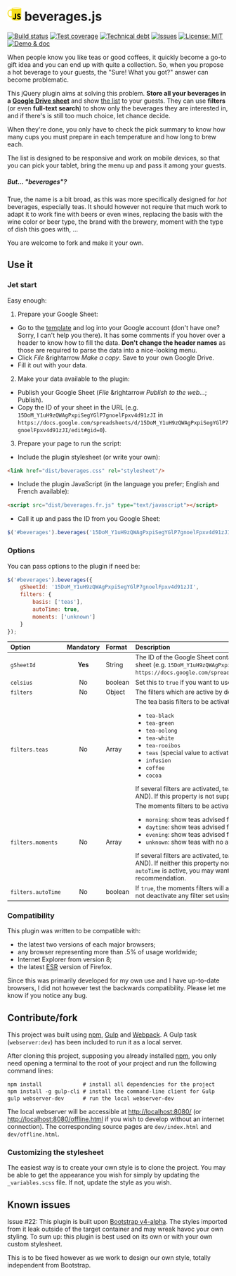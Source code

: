 # ![](resources/logo/beverages-js.png) beverages.js

[travis-badge]: https://img.shields.io/travis/cyChop/beverages-js.svg
[travis]: https://travis-ci.org/cyChop/beverages-js
[sonarc-badge]: https://img.shields.io/sonar/https/sonar.keyboardplaying.org/org.keyboardplaying.js:beverages/coverage.svg
[sonarc]: https://sonar.keyboardplaying.org/overview/coverage?id=org.keyboardplaying.js:beverages
[sonarq-badge]: https://img.shields.io/sonar/https/sonar.keyboardplaying.org/org.keyboardplaying.js:beverages/tech_debt.svg
[sonarq]: https://sonar.keyboardplaying.org/overview/debt?id=org.keyboardplaying.js:beverages
[issues-badge]: https://img.shields.io/github/issues-raw/cyChop/beverages-js.svg
[issues]: https://github.com/cyChop/beverages-js/issues
[waffle]: https://waffle.io/cyChop/beverages-js
[licens-badge]: https://img.shields.io/github/license/cyChop/beverages-js.svg
[licens]: https://opensource.org/licenses/MIT

[demo-badge]: https://img.shields.io/badge/demo-%26%20doc-yellow.svg

[gdrive-sheet]: https://docs.google.com/spreadsheets/d/15DoM_Y1uH9zQWAgPxpiSegYGlP7gnoelFpxv4d91zJI
[gdrive-template]: https://docs.google.com/spreadsheets/d/1a2bsFMPeye_lnqif9XEWHgwm1ZaBk5PnICnXhHmbVsw
[demo-page]: https://cychop.github.io/beverages-js

[npm]: https://www.npmjs.com
[gulp]: http://gulpjs.com
[webpack]: https://webpack.github.io

[![Build status][travis-badge]][travis]
[![Test coverage][sonarc-badge]][sonarc]
[![Technical debt][sonarq-badge]][sonarq]
[![Issues][issues-badge]][issues]
[![License: MIT][licens-badge]][licens]
[![Demo & doc][demo-badge]][demo-page]

When people know you like teas or good coffees, it quickly become a go-to gift idea and you can end up with quite a collection.
So, when you propose a hot beverage to your guests, the "Sure! What you got?" answer can become problematic.

This jQuery plugin aims at solving this problem. **Store all your beverages in a [Google Drive sheet][gdrive-sheet]** and
show [the list][demo-page] to your guests. They can use **filters** (or even **full-text search**) to show only the beverages
they are interested in, and if there's is still too much choice, let chance decide.

When they're done, you only have to check the pick summary to know how many cups you must prepare in each temperature and
how long to brew each.

The list is designed to be responsive and work on mobile devices, so that you can pick your tablet, bring the menu up and
pass it among your guests.

##### But... "beverages"?

True, the name is a bit broad, as this was more specifically designed for _hot_ beverages, especially teas. It should however not require that much work to adapt it to work fine with beers or even wines, replacing the basis with the wine color or beer type, the brand with the brewery, moment with the type of dish this goes with, ...

You are welcome to fork and make it your own.

## Use it

### Jet start

Easy enough:

1. Prepare your Google Sheet:
  - Go to the [template][gdrive-template] and log into your Google account (don't have one? Sorry, I can't help you there). It has some comments if you hover over a header to know how to fill the data. **Don't change the header names** as those are required to parse the data into a nice-looking menu.
  - Click _File_ &rightarrow _Make a copy_. Save to your own Google Drive.
  - Fill it out with your data.
2. Make your data available to the plugin:
  - Publish your Google Sheet (_File_ &rightarrow _Publish to the web..._; Publish).
  - Copy the ID of your sheet in the URL (e.g. `15DoM_Y1uH9zQWAgPxpiSegYGlP7gnoelFpxv4d91zJI` in `https://docs.google.com/spreadsheets/d/15DoM_Y1uH9zQWAgPxpiSegYGlP7gnoelFpxv4d91zJI/edit#gid=0`).
3. Prepare your page to run the script:
  - Include the plugin stylesheet (or write your own):
  ```html
  <link href="dist/beverages.css" rel="stylesheet"/>
  ```
  - Include the plugin JavaScript (in the language you prefer; English and French available):
  ```html
  <script src="dist/beverages.fr.js" type="text/javascript"></script>
  ```
  - Call it up and pass the ID from you Google Sheet:
  ```javascript
  $('#beverages').beverages('15DoM_Y1uH9zQWAgPxpiSegYGlP7gnoelFpxv4d91zJI');
  ```

### Options

You can pass options to the plugin if need be:
```javascript
$('#beverages').beverages({
    gSheetId: '15DoM_Y1uH9zQWAgPxpiSegYGlP7gnoelFpxv4d91zJI',
    filters: {
        basis: ['teas'],
        autoTime: true,
        moments: ['unknown']
    }
});
```

| Option             | Mandatory | Format  | Description |
| :----------------- | :-------: | :------ | :---------- |
| `gSheetId`         | **Yes**   | String  | The ID of the Google Sheet containing your data. This ID can be found in the URL to the published sheet (e.g. `15DoM_Y1uH9zQWAgPxpiSegYGlP7gnoelFpxv4d91zJI` in `https://docs.google.com/spreadsheets/d/15DoM_Y1uH9zQWAgPxpiSegYGlP7gnoelFpxv4d91zJI/pubhtml`) |
| `celsius`          | No        | boolean | Set this to `true` if you want to use Celsius. Fahrenheit will be used otherwise. |
| `filters`          | No        | Object  | The filters which are active by default. All filters are active if this option is not supplied. |
| `filters.teas`     | No        | Array   | The tea basis filters to be activated by default. The possible values are:<ul><li>`tea-black`</li><li>`tea-green`</li><li>`tea-oolong`</li><li>`tea-white`</li><li>`tea-rooibos`</li><li>`teas` (special value to activate all of the above)</li><li>`infusion`</li><li>`coffee`</li><li>`cocoa`</li></ul>If several filters are activated, teas with at least one valid condition will show (it's an OR, not an AND). If this property is not supplied, all filters will be active by default. |
| `filters.moments`  | No        | Array   | The moments filters to be activated by default. The possible values are:<ul><li>`morning`: show teas advised for morning;</li><li>`daytime`: show teas advised for daytime;</li><li>`evening`: show teas advised for evening;</li><li>`unknown`: show teas with no advice.</li></ul>If several filters are activated, teas with at least one valid condition will show (it's an OR, not an AND). If neither this property nor `autoTime` are supplied, all filters will be active by default. If `autoTime` is active, you may want to enable `unknown` to include teas with no moment recommendation. |
| `filters.autoTime` | No        | boolean | If `true`, the moments filters will automatically activate depending on the time of day. This option will not deactivate any filter set using the `moments` property of `filters`. |

### Compatibility

This plugin was written to be compatible with:

- the latest two versions of each major browsers;
- any browser representing more than .5% of usage worldwide;
- Internet Explorer from version 8;
- the latest [ESR](https://www.mozilla.org/en-US/firefox/organizations/) version of Firefox.

Since this was primarily developed for my own use and I have up-to-date browsers, I did not however test the backwards compatibility. Please let me know if you notice any bug.

## Contribute/fork

This project was built using [npm], [Gulp] and [Webpack]. A Gulp task (`webserver:dev`) has been included to run it as a local server.

After cloning this project, supposing you already installed [npm], you only need opening a terminal to the root of your project and run the following command lines:

```shell
npm install             # install all dependencies for the project
npm install -g gulp-cli # install the command-line client for Gulp
gulp webserver-dev      # run the local webserver-dev
```

The local webserver will be accessible at <http://localhost:8080/> (or <http://localhost:8080/offline.html> if you wish to develop without an internet connection). The corresponding source pages are `dev/index.html` and `dev/offline.html`.

### Customizing the stylesheet

The easiest way is to create your own style is to clone the project. You may be able to get the appearance you wish for simply by updating the `_variables.scss` file. If not, update the style as you wish.

## Known issues

Issue #22: This plugin is built upon [Bootstrap v4-alpha](https://v4-alpha.getbootstrap.com). The styles imported from it leak outside of the target container and may wreak havoc your own styling. To sum up: this plugin is best used on its own or with your own custom stylesheet.

This is to be fixed however as we work to design our own style, totally independent from Bootstrap. 
